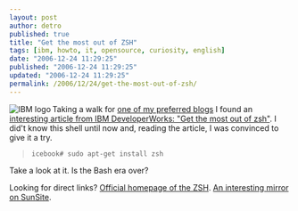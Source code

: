 ```yaml
---
layout: post
author: detro
published: true
title: "Get the most out of ZSH"
tags: [ibm, howto, it, opensource, curiosity, english]
date: "2006-12-24 11:29:25"
published: "2006-12-24 11:29:25"
updated: "2006-12-24 11:29:25"
permalink: /2006/12/24/get-the-most-out-of-zsh/
---
```


<img src="http://www.ibm.com/i/v14/t/ibm-logo.gif" alt="IBM logo" align="left" />
Taking a walk for <a href="http://www.ossblog.it/post/1681/zsh-senza-limiti">one of my preferred blogs</a> I found an <a href="http://www-128.ibm.com/developerworks/aix/library/au-satzsh.html?ca=dnw-745">interesting article from IBM DeveloperWorks: "Get the most out of zsh"</a>.
I did't know this shell until now and, reading the article, I was convinced to give it a try.
<blockquote>
<code>icebook# sudo apt-get install zsh</code>
</blockquote>
Take a look at it. Is the Bash era over?

Looking for direct links?
<a href="http://www.zsh.org/">Official homepage of the ZSH</a>.
<a href="http://zsh.sunsite.dk/">An interesting mirror on SunSite</a>.

